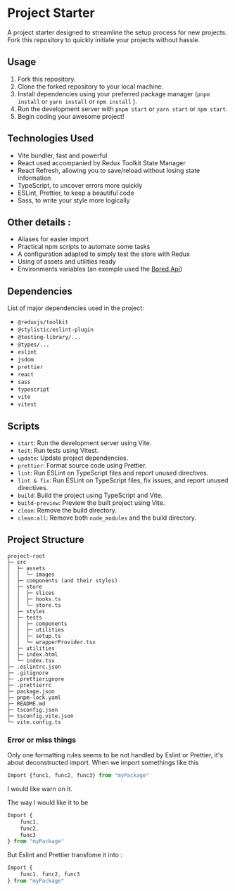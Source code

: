 # Project Starter

A project starter designed to streamline the setup process for new projects. Fork this repository to quickly initiate your projects without hassle.

## Usage

1. Fork this repository.
2. Clone the forked repository to your local machine.
3. Install dependencies using your preferred package manager (`pnpm install` or `yarn install` or `npm install` ).
4. Run the development server with `pnpm start` or `yarn start` or `npm start`.
5. Begin coding your awesome project!

## Technologies Used

- Vite bundler, fast and powerful
- React used accompanied by Redux Toolkit State Manager
- React Refresh, allowing you to save/reload without losing state information
- TypeScript, to uncover errors more quickly
- ESLint, Prettier, to keep a beautiful code
- Sass, to write your style more logically

## Other details :

- Aliases for easier import
- Practical npm scripts to automate some tasks
- A configuration adapted to simply test the store with Redux
- Using of assets and utilities ready
- Environments variables (an exemple used the [Bored Api](https://www.boredapi.com/))

## Dependencies

List of major dependencies used in the project:

- `@reduxjs/toolkit`
- `@stylistic/eslint-plugin`
- `@testing-library/...`
- `@types/...`
- `eslint`
- `jsdom`
- `prettier`
- `react`
- `sass`
- `typescript`
- `vite`
- `vitest`

## Scripts

- `start`: Run the development server using Vite.
- `test`: Run tests using Vitest.
- `update`: Update project dependencies.
- `prettier`: Format source code using Prettier.
- `lint`: Run ESLint on TypeScript files and report unused directives.
- `lint & fix`: Run ESLint on TypeScript files, fix issues, and report unused directives.
- `build`: Build the project using TypeScript and Vite.
- `build-preview`: Preview the built project using Vite.
- `clean`: Remove the build directory.
- `clean:all`: Remove both `node_modules` and the build directory.

## Project Structure

```
project-root
├─ src
│  ├─ assets
│  │  └─ images
│  ├─ components (and their styles)
│  ├─ store
│  │  ├─ slices
│  │  ├─ hooks.ts
│  │  └─ store.ts
│  ├─ styles
│  ├─ tests
│  │  ├─ components
│  │  ├─ utilities
│  │  ├─ setup.ts
│  │  └─ wrapperProvider.tsx
│  ├─ utilities
│  ├─ index.html
│  └─ index.tsx
├─ .eslintrc.json
├─ .gitignore
├─ .prettierignore
├─ .prettierrc
├─ package.json
├─ pnpm-lock.yaml
├─ README.md
├─ tsconfig.json
├─ tsconfig.vite.json
└─ vite.config.ts
```

### Error or miss things
Only one formatting rules seems to be not handled by Eslint or Prettier, it's about deconstructed import.
When we import somethings like this

```js
Import {func1, func2, func3} from "myPackage"
```
I would like warn on it.

The way I would like it to be
```js
Import {
    func1,
    func2,
    func3
} from "myPackage"
```

But Eslint and Prettier transfome it into :
```js
Import {
    func1, func2, func3
} from "myPackage"
```